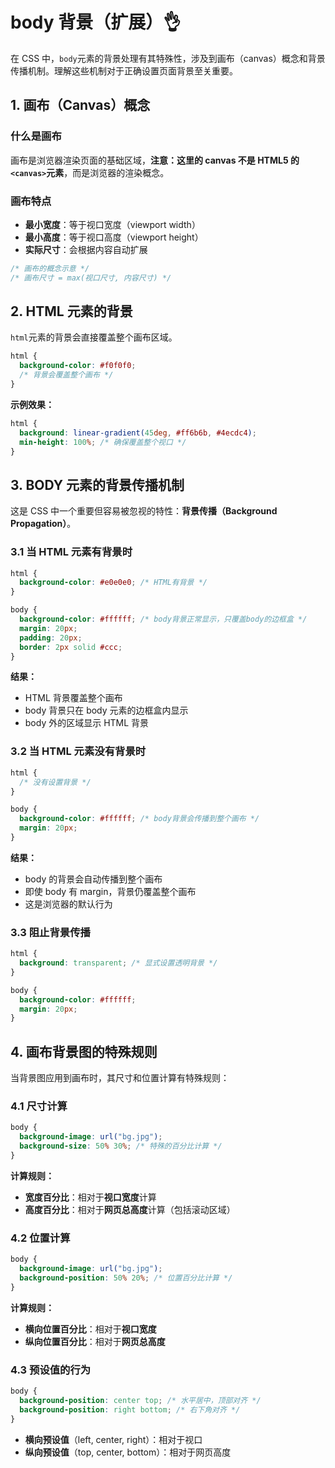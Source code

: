 # body 背景（扩展）👌

在 CSS 中，`body`元素的背景处理有其特殊性，涉及到画布（canvas）概念和背景传播机制。理解这些机制对于正确设置页面背景至关重要。

## 1. 画布（Canvas）概念

### 什么是画布

画布是浏览器渲染页面的基础区域，**注意：这里的 canvas 不是 HTML5 的`<canvas>`元素**，而是浏览器的渲染概念。

### 画布特点

- **最小宽度**：等于视口宽度（viewport width）
- **最小高度**：等于视口高度（viewport height）
- **实际尺寸**：会根据内容自动扩展

```css
/* 画布的概念示意 */
/* 画布尺寸 = max(视口尺寸, 内容尺寸) */
```

## 2. HTML 元素的背景

`html`元素的背景会直接覆盖整个画布区域。

```css
html {
  background-color: #f0f0f0;
  /* 背景会覆盖整个画布 */
}
```

**示例效果：**

```css
html {
  background: linear-gradient(45deg, #ff6b6b, #4ecdc4);
  min-height: 100%; /* 确保覆盖整个视口 */
}
```

## 3. BODY 元素的背景传播机制

这是 CSS 中一个重要但容易被忽视的特性：**背景传播（Background Propagation）**。

### 3.1 当 HTML 元素有背景时

```css
html {
  background-color: #e0e0e0; /* HTML有背景 */
}

body {
  background-color: #ffffff; /* body背景正常显示，只覆盖body的边框盒 */
  margin: 20px;
  padding: 20px;
  border: 2px solid #ccc;
}
```

**结果：**

- HTML 背景覆盖整个画布
- body 背景只在 body 元素的边框盒内显示
- body 外的区域显示 HTML 背景

### 3.2 当 HTML 元素没有背景时

```css
html {
  /* 没有设置背景 */
}

body {
  background-color: #ffffff; /* body背景会传播到整个画布 */
  margin: 20px;
}
```

**结果：**

- body 的背景会自动传播到整个画布
- 即使 body 有 margin，背景仍覆盖整个画布
- 这是浏览器的默认行为

### 3.3 阻止背景传播

```css
html {
  background: transparent; /* 显式设置透明背景 */
}

body {
  background-color: #ffffff;
  margin: 20px;
}
```

## 4. 画布背景图的特殊规则

当背景图应用到画布时，其尺寸和位置计算有特殊规则：

### 4.1 尺寸计算

```css
body {
  background-image: url("bg.jpg");
  background-size: 50% 30%; /* 特殊的百分比计算 */
}
```

**计算规则：**

- **宽度百分比**：相对于**视口宽度**计算
- **高度百分比**：相对于**网页总高度**计算（包括滚动区域）

### 4.2 位置计算

```css
body {
  background-image: url("bg.jpg");
  background-position: 50% 20%; /* 位置百分比计算 */
}
```

**计算规则：**

- **横向位置百分比**：相对于**视口宽度**
- **纵向位置百分比**：相对于**网页总高度**

### 4.3 预设值的行为

```css
body {
  background-position: center top; /* 水平居中，顶部对齐 */
  background-position: right bottom; /* 右下角对齐 */
}
```

- **横向预设值**（left, center, right）：相对于视口
- **纵向预设值**（top, center, bottom）：相对于网页高度

